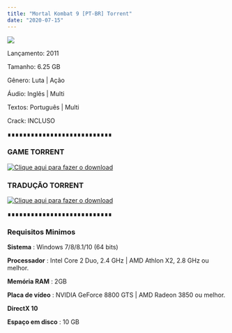 ```yaml
---
title: "Mortal Kombat 9 [PT-BR] Torrent"
date: "2020-07-15"
---
```


[![](https://1.bp.blogspot.com/-mBcjR_9Fy8s/XjNgauJjcEI/AAAAAAAAAPk/0D7M8EsEORcYhqhZlAx0-kEJ7TLpeGcEQCLcBGAsYHQ/s640/images{ca9bad4f721d92abc13e060f4f8dd78be4bc2e3e6ae69d619fbd104809de1ad1}2B{ca9bad4f721d92abc13e060f4f8dd78be4bc2e3e6ae69d619fbd104809de1ad1}25283{ca9bad4f721d92abc13e060f4f8dd78be4bc2e3e6ae69d619fbd104809de1ad1}2529.jpg)](https://1.bp.blogspot.com/-mBcjR_9Fy8s/XjNgauJjcEI/AAAAAAAAAPk/0D7M8EsEORcYhqhZlAx0-kEJ7TLpeGcEQCLcBGAsYHQ/s1600/images{ca9bad4f721d92abc13e060f4f8dd78be4bc2e3e6ae69d619fbd104809de1ad1}2B{ca9bad4f721d92abc13e060f4f8dd78be4bc2e3e6ae69d619fbd104809de1ad1}25283{ca9bad4f721d92abc13e060f4f8dd78be4bc2e3e6ae69d619fbd104809de1ad1}2529.jpg)

  

Lançamento: 2011

Tamanho: 6.25 GB

Gênero: Luta | Ação

Áudio: Inglês | Multi

Textos: Português | Multi

Crack: INCLUSO

∎∎∎∎∎∎∎∎∎∎∎∎∎∎∎∎∎∎∎∎∎∎∎∎∎∎∎

###  GAME TORRENT

[![](https://1.bp.blogspot.com/-ruPWnCPWoec/XicYXvF8HuI/AAAAAAAAABI/UyLFOzfJIS8TPrFtDtaU-c8HnQ9uppeeACLcBGAsYHQ/s200/botc3a3o-filmes-via-torrent-300x135.png "Clique aqui para fazer o download")](88dab16a771e4f4a37eaca547ad6decfb2d81eec)

### TRADUÇÃO TORRENT

[![](https://1.bp.blogspot.com/-ruPWnCPWoec/XicYXvF8HuI/AAAAAAAAABI/UyLFOzfJIS8TPrFtDtaU-c8HnQ9uppeeACLcBGAsYHQ/s200/botc3a3o-filmes-via-torrent-300x135.png "Clique aqui para fazer o download")](https://tribogamer.com/downloads/617_baixar-mortal-kombat-komplete-edition-traducao-br-mortal-kombat/dlm.html)

  

∎∎∎∎∎∎∎∎∎∎∎∎∎∎∎∎∎∎∎∎∎∎∎∎∎∎∎

###   

### Requisitos Minimos

**Sistema** : Windows 7/8/8.1/10 (64 bits)

**Processador** : Intel Core 2 Duo, 2.4 GHz | AMD Athlon X2, 2.8 GHz ou melhor.

**Memória RAM** : 2GB

**Placa de vídeo** : NVIDIA GeForce 8800 GTS | AMD Radeon 3850 ou melhor.

**DirectX 10**

**Espaço em disco** : 10 GB
